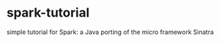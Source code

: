 spark-tutorial
==============

simple tutorial for Spark: a Java porting of the micro framework Sinatra
